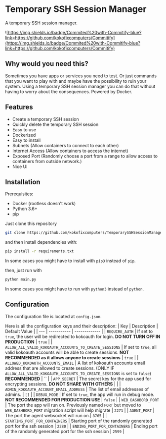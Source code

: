 # Temporary SSH Session Manager
A temporary SSH session manager.

![https://img.shields.io/badge/Commited%20with-Commitify-blue?link=https://github.com/kokofixcomputers/Commitify](https://img.shields.io/badge/Commited%20with-Commitify-blue?link=https://github.com/kokofixcomputers/Commitify)


## Why would you need this?
Sometimes you have apps or services you need to test. Or just commands that you want to play with and maybe have the possibility to ruin your system. Using a temporary SSH session manager you can do that without having to worry about the consequences. Powered by Docker.

## Features
- Create a temporary SSH session
- Quickly delete the temporary SSH session
- Easy to use
- Dockerized
- Easy to install
- Subnets (Allow containers to connect to each other)
- Internet Access (Allow containers to access the internet)
- Exposed Port (Randomly choose a port from a range to allow access to containers from outside network.)
- Nice UI

## Installation

Prerequisites:
- Docker (rootless doesn't work)
- Python 3.6+
- pip

Just clone this repository
```bash
git clone https://github.com/kokofixcomputers/TemporarySSHSessionManager
```
and then install dependencies with:
```bash
pip install -r requirements.txt
``` 
In some cases you might have to install with `pip3` instead of `pip`.

then, just run with
```bash
python main.py
```
In some cases you might have to run with `python3` instead of `python`.

## Configuration
The configuration file is located at `config.json`.

Here is all the configuration keys and their description:
| Key | Description | Default Value |
| --- | ----------- | ------------- |
| `REQUIRE_AUTH` | If set to `true`, the user will be redirected to kokoauth for login. **DO NOT TURN OFF IN PRODUCTION** | `true` |
| `ALLOW_ALL_VALID_KOKOAUTH_ACCOUNTS_TO_CREATE_SESSIONS` | If set to `true`, all valid kokoauth accounts will be able to create sessions. **NOT RECOMMENDED as it allows anyone to create sessions** | `true` |
| `ALLOWED_KOKOAUTH_ACCOUNTS_EMAIL` | A list of kokoauth accounts email address that are allowed to create sessions. (ONLY IF `ALLOW_ALL_VALID_KOKOAUTH_ACCOUNTS_TO_CREATE_SESSIONS` is set to `false`) **RECOMMENDED** | `` |
| `APP_SECRET` | The secret key for the app used for encrypting sessions. **DO NOT SHARE WITH OTHERS** | <randomly generated> |
| `ADMIN_KOKOAUTH_ACCOUNT_EMAIL_ADDRESS` | The list of email addresses of admins. | `[]` |
| `DEBUG_MODE` | If set to `true`, the app will run in debug mode. **NOT RECOMMENDED FOR PRODUCTION USE** | `false` |
| `WEB_DASHBORD_PORT` | The port the app will run on. Previously named `PORT` but moved to `WEB_DASHBORD_PORT` migration script will help migrate | `2271` |
| `AGENT_PORT` | The port the agent websocket will run on.| `8765` |
| `STARTING_PORT_FOR_CONTAINERS` | Starting port of the randomly generated port for the ssh session | `2280` |
| `ENDING_PORT_FOR_CONTAINERS` | Ending port of the randomly generated port for the ssh session | `2599` |